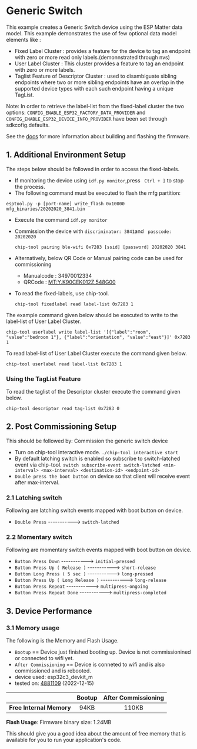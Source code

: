 # Generic Switch

This example creates a Generic Switch device using the ESP
Matter data model.
This example demonstrates the use of few optional data model elements like :
- Fixed Label Cluster : provides a feature for the device to tag an endpoint with zero or more read only labels.(demonnstrated through nvs)
- User Label Cluster : This cluster provides a feature to tag an endpoint with zero or more labels.
- Taglist Feature of Descriptor Cluster : used to disambiguate sibling endpoints where two or more sibling
  endpoints have an overlap in the supported device types with each such endpoint having a unique TagList.


Note:
    In order to retrieve the label-list from the fixed-label cluster the two options:
    ``CONFIG_ENABLE_ESP32_FACTORY_DATA_PROVIDER`` and ``CONFIG_ENABLE_ESP32_DEVICE_INFO_PROVIDER`` have been set through sdkcofig.defaults.

See the [docs](https://docs.espressif.com/projects/esp-matter/en/latest/esp32/developing.html) for more information about building and flashing the firmware.

## 1. Additional Environment Setup

The steps below should be followed in order to access the fixed-labels.
-   If monitoring the device using ``idf.py monitor``,press `` Ctrl + ]`` to stop the process.
-   The following command must be executed to flash the mfg partition:

```
esptool.py -p [port-name] write_flash 0x10000 mfg_binaries/20202020_3841.bin
```

-   Execute the command ``idf.py monitor``
-   Commission the device with ``discriminator: 3841``and `` passcode: 20202020``

    ```
    chip-tool pairing ble-wifi 0x7283 [ssid] [password] 20202020 3841
    ```

- Alternatively, below QR Code or Manual pairing code can be used for commissioning
    - Manualcode : 34970012334
    - QRCode     : [MT:Y.K90CEK012Z.548G00](https://project-chip.github.io/connectedhomeip/qrcode.html?data=MT:Y.K90CEK012Z.548G00)

-   To read the fixed-labels, use chip-tool.

    ```
    chip-tool fixedlabel read label-list 0x7283 1
    ```

The example command given below should be executed to write to the label-list of User Label Cluster.

```
chip-tool userlabel write label-list '[{"label":"room", "value":"bedroom 1"}, {"label":"orientation", "value":"east"}]' 0x7283 1
```

To read label-list of User Label Cluster execute the command given below.

```
chip-tool userlabel read label-list 0x7283 1
```

### Using the TagList Feature

To read the taglist of the Descriptor cluster execute the command given below.

```
chip-tool descriptor read tag-list 0x7283 0
```

## 2. Post Commissioning Setup

This should be followed by: Commission the generic switch device
-   Turn on chip-tool interactive mode.	``./chip-tool interactive start``
-   By default latching switch is enabled so subscribe to switch-latched event via chip-tool.
    ``switch subscribe-event switch-latched <min-interval> <max-interval> <destination-id> <endpoint-id>``
-   `Double press the boot button` on device so that client will receive event after max-interval.

### 2.1 Latching switch

Following are latching switch events mapped with boot button on device.

-   `Double Press` -----------> `switch-latched`

### 2.2 Momentary switch

Following are momentary switch events mapped with boot button on device.

-   `Button Press Down` 		    -----------> `initial-pressed`
-   `Button Press Up ( Release )`	    -----------> `short-release`
-   `Button Long Press ( 5 sec )` 	    -----------> `long-pressed`
-   `Button Press Up ( Long Release )`  -----------> `long-release`
-   `Button Press Repeat` 		    -----------> `multipress-ongoing`
-   `Button Press Repeat Done` 	    -----------> `multipress-completed`

## 3. Device Performance

### 3.1 Memory usage

The following is the Memory and Flash Usage.

-   `Bootup` == Device just finished booting up. Device is not
    commissionined or connected to wifi yet.
-   `After Commissioning` == Device is conneted to wifi and is also
    commissioned and is rebooted.
-   device used: esp32c3_devkit_m
-   tested on:
    [4881109](https://github.com/espressif/esp-matter/commit/4881109ce26c92e547ca11d6f022d2c9f908834e)
    (2022-12-15)

|                         | Bootup | After Commissioning |
|:-                       |:-:     |:-:                  |
|**Free Internal Memory** |94KB   |110KB                |

**Flash Usage**: Firmware binary size: 1.24MB

This should give you a good idea about the amount of free memory that is
available for you to run your application's code.
